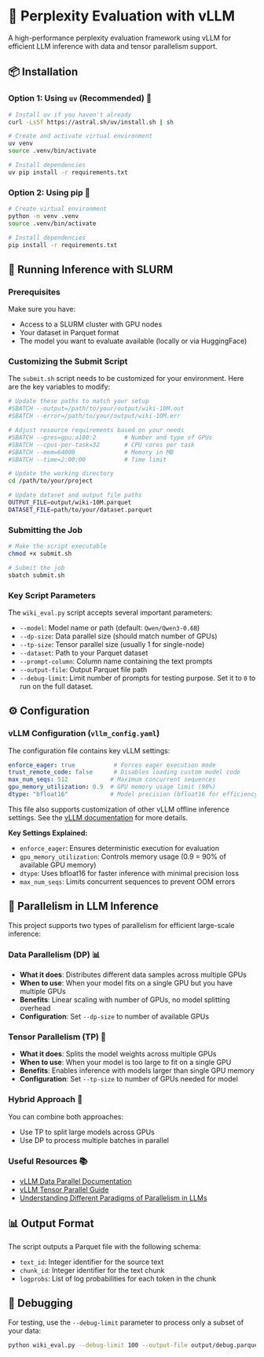 # 🤖 Perplexity Evaluation with vLLM

A high-performance perplexity evaluation framework using vLLM for efficient LLM inference with data and tensor parallelism support.

## 📦 Installation

### Option 1: Using `uv` (Recommended) 🚀

```bash
# Install uv if you haven't already
curl -LsSf https://astral.sh/uv/install.sh | sh

# Create and activate virtual environment
uv venv
source .venv/bin/activate

# Install dependencies
uv pip install -r requirements.txt
```

### Option 2: Using pip 🐍

```bash
# Create virtual environment
python -m venv .venv
source .venv/bin/activate

# Install dependencies
pip install -r requirements.txt
```

## 🚀 Running Inference with SLURM

### Prerequisites

Make sure you have:
- Access to a SLURM cluster with GPU nodes
- Your dataset in Parquet format
- The model you want to evaluate available (locally or via HuggingFace)

### Customizing the Submit Script

The `submit.sh` script needs to be customized for your environment. Here are the key variables to modify:

```bash
# Update these paths to match your setup
#SBATCH --output=/path/to/your/output/wiki-10M.out
#SBATCH --error=/path/to/your/output/wiki-10M.err

# Adjust resource requirements based on your needs
#SBATCH --gres=gpu:a100:2        # Number and type of GPUs
#SBATCH --cpus-per-task=32       # CPU cores per task
#SBATCH --mem=64000              # Memory in MB
#SBATCH --time=2:00:00           # Time limit

# Update the working directory
cd /path/to/your/project

# Update dataset and output file paths
OUTPUT_FILE=output/wiki-10M.parquet
DATASET_FILE=path/to/your/dataset.parquet
```

### Submitting the Job

```bash
# Make the script executable
chmod +x submit.sh

# Submit the job
sbatch submit.sh
```

### Key Script Parameters

The `wiki_eval.py` script accepts several important parameters:

- `--model`: Model name or path (default: `Qwen/Qwen3-0.6B`)
- `--dp-size`: Data parallel size (should match number of GPUs)
- `--tp-size`: Tensor parallel size (usually 1 for single-node)
- `--dataset`: Path to your Parquet dataset
- `--prompt-column`: Column name containing the text prompts
- `--output-file`: Output Parquet file path
- `--debug-limit`: Limit number of prompts for testing purpose. Set it to `0` to run on the full dataset.

## ⚙️ Configuration

### vLLM Configuration (`vllm_config.yaml`)

The configuration file contains key vLLM settings:

```yaml
enforce_eager: true           # Forces eager execution mode
trust_remote_code: false      # Disables loading custom model code
max_num_seqs: 512            # Maximum concurrent sequences
gpu_memory_utilization: 0.9  # GPU memory usage limit (90%)
dtype: "bfloat16"            # Model precision (bfloat16 for efficiency)
```

This file also supports customization of other vLLM offline inference settings. See the [vLLM documentation](https://docs.vllm.ai/en/v0.7.2/api/offline_inference/llm.html) for more details.

**Key Settings Explained:**
- `enforce_eager`: Ensures deterministic execution for evaluation
- `gpu_memory_utilization`: Controls memory usage (0.9 = 90% of available GPU memory)
- `dtype`: Uses bfloat16 for faster inference with minimal precision loss
- `max_num_seqs`: Limits concurrent sequences to prevent OOM errors

## 🔄 Parallelism in LLM Inference

This project supports two types of parallelism for efficient large-scale inference:

### Data Parallelism (DP) 📊
- **What it does**: Distributes different data samples across multiple GPUs
- **When to use**: When your model fits on a single GPU but you have multiple GPUs
- **Benefits**: Linear scaling with number of GPUs, no model splitting overhead
- **Configuration**: Set `--dp-size` to number of available GPUs

### Tensor Parallelism (TP) 🧩
- **What it does**: Splits the model weights across multiple GPUs
- **When to use**: When your model is too large to fit on a single GPU
- **Benefits**: Enables inference with models larger than single GPU memory
- **Configuration**: Set `--tp-size` to number of GPUs needed for model

### Hybrid Approach 🔀
You can combine both approaches:
- Use TP to split large models across GPUs
- Use DP to process multiple batches in parallel

### Useful Resources 📚
- [vLLM Data Parallel Documentation](https://docs.vllm.ai/en/latest/examples/offline_inference/data_parallel.html)
- [vLLM Tensor Parallel Guide](https://docs.vllm.ai/en/latest/serving/distributed_serving.html#running-vllm-on-multiple-nodes)
- [Understanding Different Paradigms of Parallelism in LLMs](https://colossalai.org/docs/concepts/paradigms_of_parallelism/)

## 📊 Output Format

The script outputs a Parquet file with the following schema:
- `text_id`: Integer identifier for the source text
- `chunk_id`: Integer identifier for the text chunk
- `logprobs`: List of log probabilities for each token in the chunk

## 🐛 Debugging

For testing, use the `--debug-limit` parameter to process only a subset of your data:

```bash
python wiki_eval.py --debug-limit 100 --output-file output/debug.parquet
```
